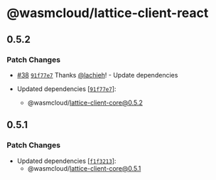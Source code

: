 # @wasmcloud/lattice-client-react

## 0.5.2

### Patch Changes

- [#38](https://github.com/wasmCloud/typescript/pull/38) [`91f77e7`](https://github.com/wasmCloud/typescript/commit/91f77e70ba521faa7117d4ad5487dbbbf82ed089) Thanks [@lachieh](https://github.com/lachieh)! - Update dependencies

- Updated dependencies [[`91f77e7`](https://github.com/wasmCloud/typescript/commit/91f77e70ba521faa7117d4ad5487dbbbf82ed089)]:
  - @wasmcloud/lattice-client-core@0.5.2

## 0.5.1

### Patch Changes

- Updated dependencies [[`f1f3213`](https://github.com/wasmCloud/typescript/commit/f1f3213af9e1a52d4a9aef3388ad4bfbe9548a1c)]:
  - @wasmcloud/lattice-client-core@0.5.1

